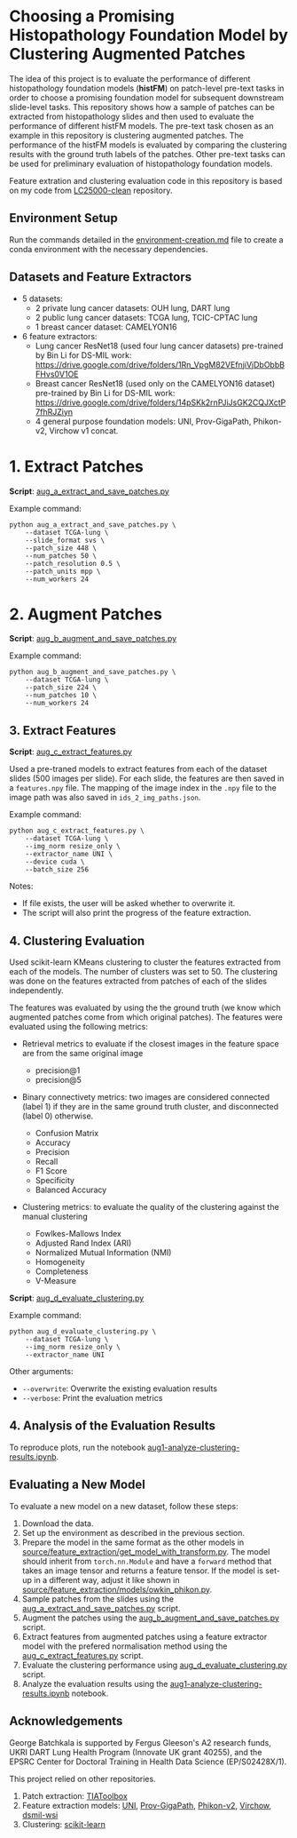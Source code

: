 # Choosing a Promising Histopathology Foundation Model by Clustering Augmented Patches

The idea of this project is to evaluate the performance of different histopathology foundation models (**histFM**) on patch-level pre-text tasks in order to choose a promising foundation model for subsequent downstream slide-level tasks. This repository shows how a sample of patches can be extracted from histopathology slides and then used to evaluate the performance of different histFM models. The pre-text task chosen as an example in this repository is clustering augmented patches. The performance of the histFM models is evaluated by comparing the clustering results with the ground truth labels of the patches. Other pre-text tasks can be used for preliminary evaluation of histopathology foundation models.

Feature extration and clustering evaluation code in this repository is based on my code from [LC25000-clean](https://github.com/GeorgeBatch/LC25000-clean) repository.

## Environment Setup

Run the commands detailed in the [environment-creation.md](./environment-creation.md) file to create a conda environment with the necessary dependencies.

## Datasets and Feature Extractors

* 5 datasets:
  * 2 private lung cancer datasets: OUH lung, DART lung
  * 2 public lung cancer datasets: TCGA lung, TCIC-CPTAC lung
  * 1 breast cancer dataset: CAMELYON16
* 6 feature extractors:
  * Lung cancer ResNet18 (used four lung cancer datasets) pre-trained by Bin Li for DS-MIL work: https://drive.google.com/drive/folders/1Rn_VpgM82VEfnjiVjDbObbBFHvs0V1OE
  * Breast cancer ResNet18 (used only on the CAMELYON16 dataset) pre-trained by Bin Li for DS-MIL work: https://drive.google.com/drive/folders/14pSKk2rnPJiJsGK2CQJXctP7fhRJZiyn
  * 4 general purpose foundation models: UNI, Prov-GigaPath, Phikon-v2, Virchow v1 concat.

# 1. Extract Patches

**Script**: [aug_a_extract_and_save_patches.py](./aug_a_extract_and_save_patches.py)

Example command:
```shell
python aug_a_extract_and_save_patches.py \
    --dataset TCGA-lung \
    --slide_format svs \
    --patch_size 448 \
    --num_patches 50 \
    --patch_resolution 0.5 \
    --patch_units mpp \
    --num_workers 24
```

# 2. Augment Patches

**Script**: [aug_b_augment_and_save_patches.py](./aug_b_augment_and_save_patches.py)

Example command:
```shell
python aug_b_augment_and_save_patches.py \
    --dataset TCGA-lung \
    --patch_size 224 \
    --num_patches 10 \
    --num_workers 24
```

## 3. Extract Features

**Script**: [aug_c_extract_features.py](./aug_c_extract_features.py)

Used a pre-traned models to extract features from each of the dataset slides (500 images per slide). For each slide, the features are then saved in a `features.npy` file. The mapping of the image index in the `.npy` file to the image path was also saved in `ids_2_img_paths.json`.

Example command:
```shell
python aug_c_extract_features.py \
    --dataset TCGA-lung \
    --img_norm resize_only \
    --extractor_name UNI \
    --device cuda \
    --batch_size 256
```

Notes:
* If file exists, the user will be asked whether to overwrite it.
* The script will also print the progress of the feature extraction.

## 4. Clustering Evaluation

Used scikit-learn KMeans clustering to cluster the features extracted from each of the models. The number of clusters was set to 50. The clustering was done on the features extracted from patches of each of the slides independently.

The features was evaluated by using the the ground truth (we know which augmented patches come from which original patches). The features were evaluated using the following metrics:

* Retrieval metrics to evaluate if the closest images in the feature space are from the same original image
    - precision@1
    - precision@5

* Binary connectivety metrics: two images are considered connected (label 1) if they are in the same ground truth cluster, and disconnected (label 0) otherwise.
    - Confusion Matrix
    - Accuracy
    - Precision
    - Recall
    - F1 Score
    - Specificity
    - Balanced Accuracy

* Clustering metrics: to evaluate the quality of the clustering against the manual clustering
    - Fowlkes-Mallows Index
    - Adjusted Rand Index (ARI)
    - Normalized Mutual Information (NMI)
    - Homogeneity
    - Completeness
    - V-Measure

**Script**: [aug_d_evaluate_clustering.py](./aug_d_evaluate_clustering.py)

Example command:
```shell
python aug_d_evaluate_clustering.py \
    --dataset TCGA-lung \
    --img_norm resize_only \
    --extractor_name UNI
``` 

Other arguments:
- `--overwrite`: Overwrite the existing evaluation results
- `--verbose`: Print the evaluation metrics


## 4. Analysis of the Evaluation Results

To reproduce plots, run the notebook [aug1-analyze-clustering-results.ipynb](./aug1-analyze-clustering-results.ipynb).


## Evaluating a New Model

To evaluate a new model on a new dataset, follow these steps:

1. Download the data.
2. Set up the environment as described in the previous section.
3. Prepare the model in the same format as the other models in [source/feature_extraction/get_model_with_transform.py](./source/feature_extraction/get_model_with_transform.py). The model should inherit from `torch.nn.Module` and have a `forward` method that takes an image tensor and returns a feature tensor. If the model is set-up in a different way, adjust it like shown in [source/feature_extraction/models/owkin_phikon.py](./source/feature_extraction/models/owkin_phikon.py).
4. Sample patches from the slides using the [aug_a_extract_and_save_patches.py](./aug_a_extract_and_save_patches.py) script.
5. Augment the patches using the [aug_b_augment_and_save_patches.py](./aug_b_augment_and_save_patches.py) script.
6. Extract features from augmented patches using a feature extractor model with the prefered normalisation method using the [aug_c_extract_features.py](./aug_c_extract_features.py) script.
7. Evaluate the clustering performance using [aug_d_evaluate_clustering.py](./aug_d_evaluate_clustering.py) script.
8. Analyze the evaluation results using the [aug1-analyze-clustering-results.ipynb](./aug1-analyze-clustering-results.ipynb) notebook.

## Acknowledgements

George Batchkala is supported by Fergus Gleeson's A2 research funds, UKRI DART Lung Health Program (Innovate UK grant 40255), and the EPSRC Center for Doctoral Training in Health Data Science (EP/S02428X/1).

This project relied on other repositories.
1. Patch extraction: [TIAToolbox](https://github.com/TissueImageAnalytics/tiatoolbox)
2. Feature extraction models: [UNI](https://github.com/mahmoodlab/UNI/), [Prov-GigaPath](https://github.com/prov-gigapath/prov-gigapath), [Phikon-v2](https://huggingface.co/owkin/phikon-v2), [Virchow](https://huggingface.co/paige-ai/Virchow), [dsmil-wsi](https://github.com/binli123/dsmil-wsi)
3. Clustering: [scikit-learn](https://github.com/scikit-learn/scikit-learn)

